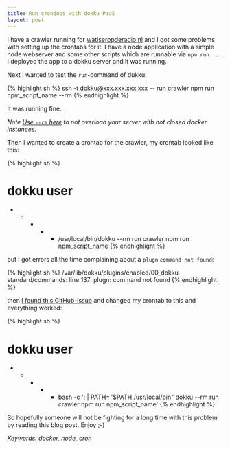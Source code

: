 ```yaml
---
title: Run cronjobs with dokku PaaS
layout: post
---
```


I have a crawler running for [watiseropderadio.nl](http://watiseropderadio.nl) and I got some problems with setting up the crontabs for it. I have a node application with a simple node webserver and some other scripts which are runnable via `npm run ...`. I deployed the app to a dokku server and it was running.

Next I wanted to test the `run`-command of dukku:

{% highlight sh %}
ssh -t dokku@xxx.xxx.xxx.xxx -- run crawler npm run npm_script_name --rm
{% endhighlight %}

It was running fine.

*Note [Use `--rm` here](https://github.com/progrium/dokku/issues/450#issuecomment-124851555) to not overload your server with not closed docker instances.*

Then I wanted to create a crontab for the crawler, my crontab looked like this:

{% highlight sh %}
# dokku user
* * * * * /usr/local/bin/dokku --rm run crawler npm run npm_script_name
{% endhighlight %}

but I got errors all the time complaining about a `plugn` `command not found`:

{% highlight sh %}
/var/lib/dokku/plugins/enabled/00_dokku-standard/commands: line 137: plugn: command not found
{% endhighlight %}

then [I found this GitHub-issue](https://github.com/progrium/dokku/issues/913) and changed my crontab to this and everything worked:

{% highlight sh %}
# dokku user
* * * * * bash -c ': | PATH="$PATH:/usr/local/bin" dokku --rm run crawler npm run npm_script_name'
{% endhighlight %}

So hopefully someone will not be fighting for a long time with this problem by reading this blog post. Enjoy ;-) 

*Keywords: docker, node, cron*
